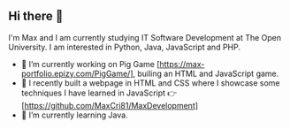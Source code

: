 ## Hi there 👋
I'm Max and I am currently studying IT Software Development at The Open University. I am interested in Python, Java, JavaScript and PHP.

- 🔭 I’m currently working on Pig Game [https://max-portfolio.epizy.com/PigGame/], builing an HTML and JavaScript game.
- 🎉 I recently built a webpage in HTML and CSS where I showcase some techniques I have learned in JavaScript 👉 [https://github.com/MaxCri81/MaxDevelopment]
- 🌱 I’m currently learning Java.

<!--
**MassimilianoCrisafulli/MassimilianoCrisafulli** is a ✨ _special_ ✨ repository because its `README.md` (this file) appears on your GitHub profile.

Here are some ideas to get you started:

- 🔭 I’m currently working on ...
- 🌱 I’m currently learning ...
- 👯 I’m looking to collaborate on ...
- 🤔 I’m looking for help with ...
- 💬 Ask me about ...
- 📫 How to reach me: ...
- 😄 Pronouns: ...
- ⚡ Fun fact: ...
-->

